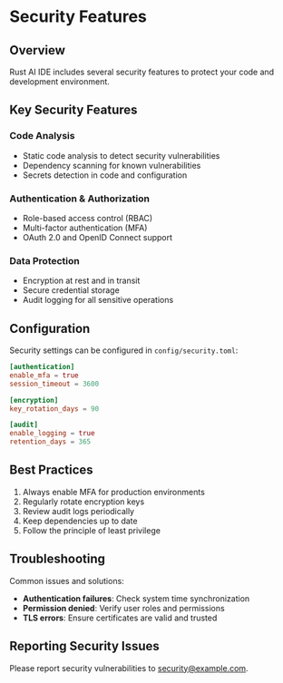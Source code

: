 # Security Features

## Overview

Rust AI IDE includes several security features to protect your code and development environment.

## Key Security Features

### Code Analysis
- Static code analysis to detect security vulnerabilities
- Dependency scanning for known vulnerabilities
- Secrets detection in code and configuration

### Authentication & Authorization
- Role-based access control (RBAC)
- Multi-factor authentication (MFA)
- OAuth 2.0 and OpenID Connect support

### Data Protection
- Encryption at rest and in transit
- Secure credential storage
- Audit logging for all sensitive operations

## Configuration

Security settings can be configured in `config/security.toml`:

```toml
[authentication]
enable_mfa = true
session_timeout = 3600

[encryption]
key_rotation_days = 90

[audit]
enable_logging = true
retention_days = 365
```

## Best Practices

1. Always enable MFA for production environments
2. Regularly rotate encryption keys
3. Review audit logs periodically
4. Keep dependencies up to date
5. Follow the principle of least privilege

## Troubleshooting

Common issues and solutions:

- **Authentication failures**: Check system time synchronization
- **Permission denied**: Verify user roles and permissions
- **TLS errors**: Ensure certificates are valid and trusted

## Reporting Security Issues

Please report security vulnerabilities to security@example.com.
